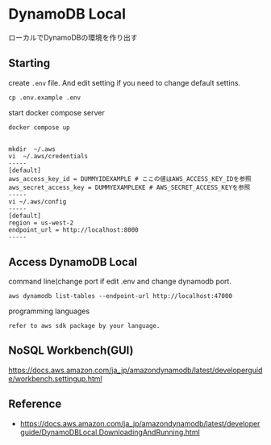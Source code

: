 # DynamoDB Local

ローカルでDynamoDBの環境を作り出す

## Starting

create `.env` file. And edit setting if you need to change default settins.

```shell
cp .env.example .env
```

start docker compose server

```shell
docker compose up
```

## 

```shell
mkdir  ~/.aws
vi  ~/.aws/credentials
-----
[default]
aws_access_key_id = DUMMYIDEXAMPLE # ここの値はAWS_ACCESS_KEY_IDを参照
aws_secret_access_key = DUMMYEXAMPLEKE # AWS_SECRET_ACCESS_KEYを参照
-----
vi ~/.aws/config
-----
[default]
region = us-west-2
endpoint_url = http://localhost:8000
-----
```

## Access DynamoDB Local

command line(change port if edit .env and change dynamodb port.

```shell
aws dynamodb list-tables --endpoint-url http://localhost:47000
```

programming languages

```text
refer to aws sdk package by your language.
```

## NoSQL Workbench(GUI)

https://docs.aws.amazon.com/ja_jp/amazondynamodb/latest/developerguide/workbench.settingup.html


## Reference
- https://docs.aws.amazon.com/ja_jp/amazondynamodb/latest/developerguide/DynamoDBLocal.DownloadingAndRunning.html


